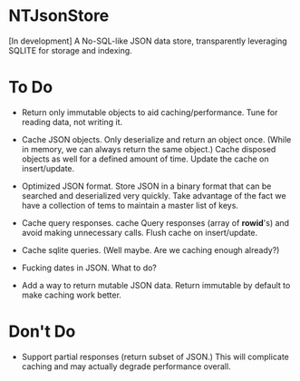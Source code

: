 NTJsonStore
===========

[In development] A No-SQL-like JSON data store, transparently leveraging SQLITE for storage and indexing.

To Do
=====

 - Return only immutable objects to aid caching/performance. Tune for reading data, not writing it.

 - Cache JSON objects. Only deserialize and return an object once. (While in memory, we can always return the same object.)
   Cache disposed objects as well for a defined amount of time. Update the cache on insert/update.
   
 - Optimized JSON format. Store JSON in a binary format that can be searched and deserialized very quickly.
   Take advantage of the fact we have a collection of tems to maintain a master list of keys.
   
 - Cache query responses. cache Query responses (array of __rowid__'s) and avoid making unnecessary calls. Flush cache on insert/update.
 
 - Cache sqlite queries. (Well maybe. Are we caching enough already?)
 
 - Fucking dates in JSON. What to do?

 - Add a way to return mutable JSON data. Return immutable by default to make caching work better.
 
 
 
Don't Do
========

 - Support partial responses (return subset of JSON.) This will complicate caching and may actually degrade performance overall.

